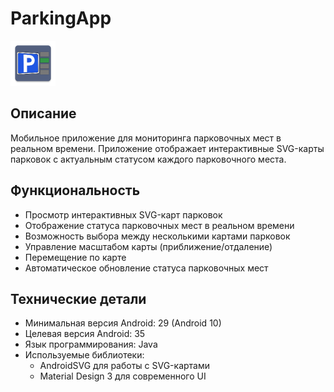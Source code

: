 # ParkingApp

![App Icon](app/src/main/res/mipmap-hdpi/ic_launcher.webp)

## Описание

Мобильное приложение для мониторинга парковочных мест в реальном времени. Приложение отображает интерактивные SVG-карты парковок с актуальным статусом каждого парковочного места.

## Функциональность

- Просмотр интерактивных SVG-карт парковок
- Отображение статуса парковочных мест в реальном времени
- Возможность выбора между несколькими картами парковок
- Управление масштабом карты (приближение/отдаление)
- Перемещение по карте
- Автоматическое обновление статуса парковочных мест

## Технические детали

- Минимальная версия Android: 29 (Android 10)
- Целевая версия Android: 35
- Язык программирования: Java
- Используемые библиотеки:
  - AndroidSVG для работы с SVG-картами
  - Material Design 3 для современного UI 
